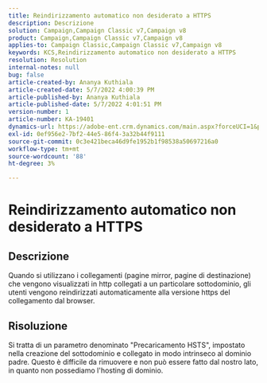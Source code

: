 ```yaml
---
title: Reindirizzamento automatico non desiderato a HTTPS
description: Descrizione
solution: Campaign,Campaign Classic v7,Campaign v8
product: Campaign,Campaign Classic v7,Campaign v8
applies-to: Campaign Classic,Campaign Classic v7,Campaign v8
keywords: KCS,Reindirizzamento automatico non desiderato a HTTPS
resolution: Resolution
internal-notes: null
bug: false
article-created-by: Ananya Kuthiala
article-created-date: 5/7/2022 4:00:39 PM
article-published-by: Ananya Kuthiala
article-published-date: 5/7/2022 4:01:51 PM
version-number: 1
article-number: KA-19401
dynamics-url: https://adobe-ent.crm.dynamics.com/main.aspx?forceUCI=1&pagetype=entityrecord&etn=knowledgearticle&id=0a8b07d3-1ece-ec11-a7b5-0022480a8e40
exl-id: 0ef956e2-7bf2-44e5-86f4-3a32b44f9111
source-git-commit: 0c3e421beca46d9fe1952b1f98538a50697216a0
workflow-type: tm+mt
source-wordcount: '88'
ht-degree: 3%

---
```


# Reindirizzamento automatico non desiderato a HTTPS

## Descrizione

Quando si utilizzano i collegamenti (pagine mirror, pagine di destinazione) che vengono visualizzati in http collegati a un particolare sottodominio, gli utenti vengono reindirizzati automaticamente alla versione https del collegamento dal browser.

## Risoluzione


Si tratta di un parametro denominato &quot;Precaricamento HSTS&quot;, impostato nella creazione del sottodominio e collegato in modo intrinseco al dominio padre. Questo è difficile da rimuovere e non può essere fatto dal nostro lato, in quanto non possediamo l&#39;hosting di dominio.
